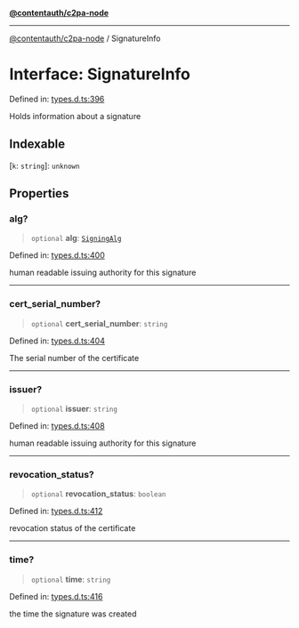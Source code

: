 [**@contentauth/c2pa-node**](../README.md)

***

[@contentauth/c2pa-node](../README.md) / SignatureInfo

# Interface: SignatureInfo

Defined in: [types.d.ts:396](https://github.com/contentauth/c2pa-node-v2/blob/1df68df861d38a8c4eb7c634a613532727ec72d3/js-src/types.d.ts#L396)

Holds information about a signature

## Indexable

\[`k`: `string`\]: `unknown`

## Properties

### alg?

> `optional` **alg**: [`SigningAlg`](../type-aliases/SigningAlg.md)

Defined in: [types.d.ts:400](https://github.com/contentauth/c2pa-node-v2/blob/1df68df861d38a8c4eb7c634a613532727ec72d3/js-src/types.d.ts#L400)

human readable issuing authority for this signature

***

### cert\_serial\_number?

> `optional` **cert\_serial\_number**: `string`

Defined in: [types.d.ts:404](https://github.com/contentauth/c2pa-node-v2/blob/1df68df861d38a8c4eb7c634a613532727ec72d3/js-src/types.d.ts#L404)

The serial number of the certificate

***

### issuer?

> `optional` **issuer**: `string`

Defined in: [types.d.ts:408](https://github.com/contentauth/c2pa-node-v2/blob/1df68df861d38a8c4eb7c634a613532727ec72d3/js-src/types.d.ts#L408)

human readable issuing authority for this signature

***

### revocation\_status?

> `optional` **revocation\_status**: `boolean`

Defined in: [types.d.ts:412](https://github.com/contentauth/c2pa-node-v2/blob/1df68df861d38a8c4eb7c634a613532727ec72d3/js-src/types.d.ts#L412)

revocation status of the certificate

***

### time?

> `optional` **time**: `string`

Defined in: [types.d.ts:416](https://github.com/contentauth/c2pa-node-v2/blob/1df68df861d38a8c4eb7c634a613532727ec72d3/js-src/types.d.ts#L416)

the time the signature was created
